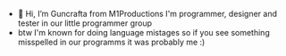 - 👋 Hi, I’m Guncrafta from M1Productions 
I'm programmer, designer and tester in our little programmer group
- btw I'm known for doing language mistages so if you see something misspelled in our programms it was probably me :)
